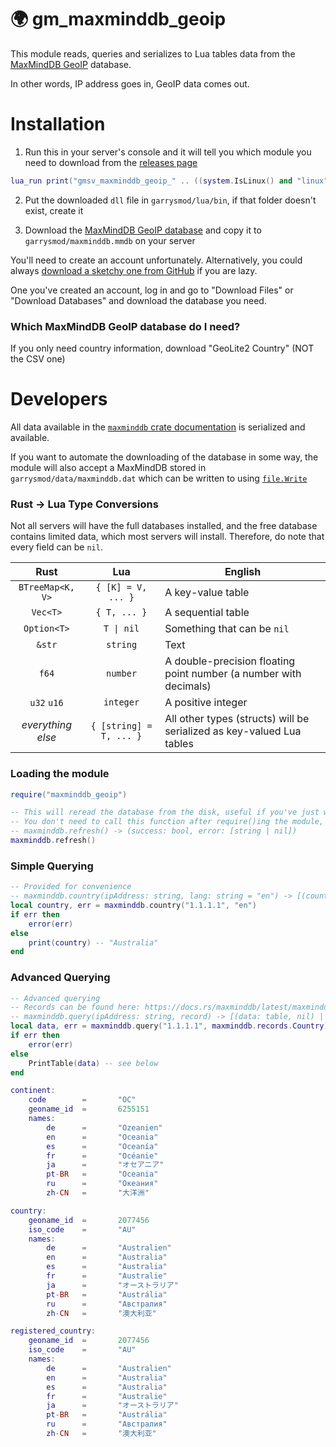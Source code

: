 # 🌍 gm_maxminddb_geoip

This module reads, queries and serializes to Lua tables data from the [MaxMindDB GeoIP](https://www.maxmind.com/en/geoip2-services-and-databases) database.

In other words, IP address goes in, GeoIP data comes out.

# Installation

1. Run this in your server's console and it will tell you which module you need to download from the [releases page](https://github.com/WilliamVenner/gm_maxminddb_geoip/releases)

```lua
lua_run print("gmsv_maxminddb_geoip_" .. ((system.IsLinux() and "linux" .. (jit.arch == "x86" and "" or "64")) or (system.IsWindows() and "win" .. (jit.arch == "x86" and "32" or "64")) or "UNSUPPORTED") .. ".dll")
```

2. Put the downloaded `dll` file in `garrysmod/lua/bin`, if that folder doesn't exist, create it

3. Download the [MaxMindDB GeoIP database](https://www.maxmind.com/en/geoip2-services-and-databases) and copy it to `garrysmod/maxminddb.mmdb` on your server

You'll need to create an account unfortunately. Alternatively, you could always [download a sketchy one from GitHub](https://github.com/search?l=&q=extension%3Ammdb&type=code) if you are lazy.

One you've created an account, log in and go to "Download Files" or "Download Databases" and download the database you need.

### Which MaxMindDB GeoIP database do I need?

If you only need country information, download "GeoLite2 Country" (NOT the CSV one)

# Developers

All data available in the [`maxminddb` crate documentation](https://docs.rs/maxminddb/0.21.0/maxminddb) is serialized and available.

If you want to automate the downloading of the database in some way, the module will also accept a MaxMindDB stored in `garrysmod/data/maxminddb.dat` which can be written to using [`file.Write`](https://wiki.facepunch.com/gmod/file.Write)

### Rust -> Lua Type Conversions

Not all servers will have the full databases installed, and the free database contains limited data, which most servers will install. Therefore, do note that every field can be `nil`.

|        Rust       |           Lua           | English                                                               |
|:-----------------:|:-----------------------:|-----------------------------------------------------------------------|
| `BTreeMap<K, V>`  | `{ [K] = V, ... }`      | A key-value table                                                     |
| `Vec<T>`          | `{ T, ... }`            | A sequential table                                                    |
| `Option<T>`       | `T \| nil`              | Something that can be `nil`                                           |
| `&str`            | `string`                | Text                                                                  |
| `f64`             | `number`                | A double-precision floating point number (a number with decimals)     |
| `u32` `u16`       | `integer`               | A positive integer                                                    |
| _everything else_ | `{ [string] = T, ... }` | All other types (structs) will be serialized as key-valued Lua tables |

### Loading the module

```lua
require("maxminddb_geoip")

-- This will reread the database from the disk, useful if you've just written to garrysmod/data/maxminddb.dat
-- You don't need to call this function after require()ing the module, it will load automatically
-- maxminddb.refresh() -> (success: bool, error: [string | nil])
maxminddb.refresh()
```

### Simple Querying

```lua
-- Provided for convenience
-- maxminddb.country(ipAddress: string, lang: string = "en") -> [(country: string, nil) | (nil, error: string)]
local country, err = maxminddb.country("1.1.1.1", "en")
if err then
    error(err)
else
    print(country) -- "Australia"
end
```

### Advanced Querying

```lua
-- Advanced querying
-- Records can be found here: https://docs.rs/maxminddb/latest/maxminddb/0.21.0
-- maxminddb.query(ipAddress: string, record) -> [(data: table, nil) | (nil, error: string)]
local data, err = maxminddb.query("1.1.1.1", maxminddb.records.Country)
if err then
    error(err)
else
    PrintTable(data) -- see below
end
```

```lua
continent:
    code        =       "OC"
    geoname_id  =       6255151
    names:
        de      =       "Ozeanien"
        en      =       "Oceania"
        es      =       "Oceanía"
        fr      =       "Océanie"
        ja      =       "オセアニア"
        pt-BR   =       "Oceania"
        ru      =       "Океания"
        zh-CN   =       "大洋洲"

country:
    geoname_id  =       2077456
    iso_code    =       "AU"
    names:
        de      =       "Australien"
        en      =       "Australia"
        es      =       "Australia"
        fr      =       "Australie"
        ja      =       "オーストラリア"
        pt-BR   =       "Austrália"
        ru      =       "Австралия"
        zh-CN   =       "澳大利亚"

registered_country:
    geoname_id  =       2077456
    iso_code    =       "AU"
    names:
        de      =       "Australien"
        en      =       "Australia"
        es      =       "Australia"
        fr      =       "Australie"
        ja      =       "オーストラリア"
        pt-BR   =       "Austrália"
        ru      =       "Австралия"
        zh-CN   =       "澳大利亚"
```